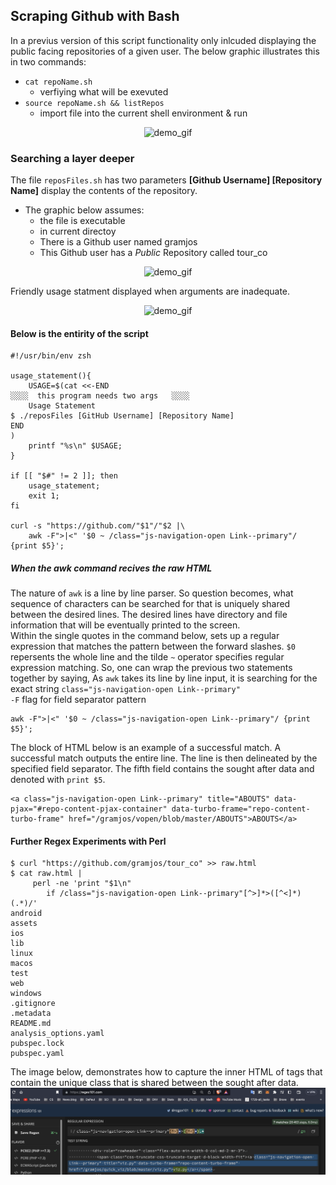 ## Scraping Github with Bash 
In a previus version of this script functionality only inlcuded displaying the public facing repositories of a given user. The below graphic  illustrates this in two commands:<br>
- `cat repoName.sh`
  - verfiying what will be exevuted
- `source repoName.sh && listRepos`
  - import file into the current shell environment & run

<p align="center">
  <img 
    src="https://media.giphy.com/media/QS6nYlQUgstr48Jyb7/giphy.gif"
	alt="demo_gif"
  />
</p>

### Searching a layer deeper
The file `reposFiles.sh` has two parameters **[Github Username] [Repository Name]** display the contents of the repository. <br>

- The graphic below assumes: 
  - the file is executable 
  - in current directoy
  - There is a Github user named gramjos
  - This Github user has a *Public* Repository called tour_co
<p align="center">
  <img 
    src="https://media.giphy.com/media/v1.Y2lkPTc5MGI3NjExczJqZTFtYXhsODhpbGduZGJkMWZvaDhrNnpvZDF2dm9hcjhxc214dyZlcD12MV9pbnRlcm5hbF9naWZfYnlfaWQmY3Q9Zw/ozPuTxjCDIyG98QcMj/giphy.gif"
	alt="demo_gif"
  />
</p>
Friendly usage statment displayed when arguments are inadequate. 
<p align="center">
  <img 
    src="https://media.giphy.com/media/v1.Y2lkPTc5MGI3NjExa3pvdzV6YW90b3ZoN200am5kMmcxeTBtbzVjbmhoZXk5bGdmcjF2YSZlcD12MV9pbnRlcm5hbF9naWZfYnlfaWQmY3Q9Zw/A3ocU9Y7H6bV8yMBrR/giphy.gif"
	alt="demo_gif"
  />
</p>

#### Below is the entirity of the script

```shell
#!/usr/bin/env zsh

usage_statement(){
	USAGE=$(cat <<-END
░░░░  this program needs two args   ░░░░
    Usage Statement
$ ./reposFiles [GitHub Username] [Repository Name]
END
)
	printf "%s\n" $USAGE;
}

if [[ "$#" != 2 ]]; then
	usage_statement;
	exit 1;
fi

curl -s "https://github.com/"$1"/"$2 |\
	awk -F">|<"	'$0 ~ /class="js-navigation-open Link--primary"/ {print $5}';

```

##### When the awk command recives the raw HTML
The nature of `awk` is a line by line parser. So question becomes, what sequence of characters can be searched for that is uniquely shared between the desired lines. The desired lines have directory and file information that will be eventually printed to the screen.<br>
Within the single quotes in the command below, sets up a regular expression that matches the pattern between the forward slashes. `$0` repersents the whole line and the tilde `~` operator specifies regular expression matching. So, one can wrap the previous two statements together by saying, As `awk` takes its line by line input, it is searching for the exact string `class="js-navigation-open Link--primary"` <br>
`-F` flag for field separator pattern
```shell
awk -F">|<"	'$0 ~ /class="js-navigation-open Link--primary"/ {print $5}';

```

The block of HTML below is an example of a  successful match. A successful match outputs the entire line. The line is then delineated by the specified field separator. The fifth field contains the sought after data and denoted with `print $5`.

```shell
<a class="js-navigation-open Link--primary" title="ABOUTS" data-pjax="#repo-content-pjax-container" data-turbo-frame="repo-content-turbo-frame" href="/gramjos/vopen/blob/master/ABOUTS">ABOUTS</a>
```

#### Further Regex Experiments with Perl

```shell
$ curl "https://github.com/gramjos/tour_co" >> raw.html
$ cat raw.html | 
     perl -ne 'print "$1\n" 
        if /class="js-navigation-open Link--primary"[^>]*>([^<]*)(.*)/'
android
assets
ios
lib
linux
macos
test
web
windows
.gitignore
.metadata
README.md
analysis_options.yaml
pubspec.lock
pubspec.yaml
```

The image below, demonstrates how to capture the inner HTML of tags that contain the unique class that is shared between the sought after data.
![image](readmeAssets/pattern_regex.png)


